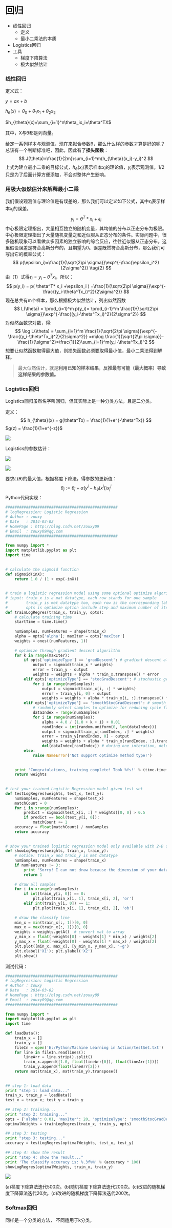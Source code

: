 # 回归

- 线性回归
  - 定义
  - 最小二乘法的本质
- Logistics回归
- 工具
  - 梯度下降算法
  - 极大似然估计

### 线性回归

定义式：

$y=ax+b$

$h_{\theta}(x)=\theta_0 + \theta_1x_1+\theta_2x_2$

$h_{\theta}(x)=\sum_{i=1}^n\theta_ix_i=\theta^TX$

其中，X与θ都是列向量。

 给定一系列样本与观测值，现在来拟合参数θ，那么什么样的参数才算是好的呢？总该有一个判断标准吧，因此，因此有了**损失函数**： 
$$
J(\theta)=\frac{1}{2m}\sum_{i=1}^m(h_{\theta}(x_i)-y_i)^2
$$
上式为建立最小二乘的目标公式，$h_{\theta}(x_i)$表示样本$x_i$的理论值，$y_i$表示观测值。1/2只是为了后面计算方便添加，不会对整体产生影响。

### 用极大似然估计来解释最小二乘

我们假设观测值与理论值是有误差的，那么我们可以定义如下公式，其中$\epsilon_i$表示样本$x_i$的误差。
$$
y_i = \theta^T* x_i +\epsilon_i \tag{1}
$$
中心极限定理指出，大量相互独立的随机变量，其均值的分布以正态分布为极限。中心极限定理指出了大量随机变量之和近似服从正态分布的条件。实际问题中，很多随机现象可以看做众多因素的独立影响的综合反应，往往近似服从正态分布。这里假设误差是符合高斯分布的，且期望为0。误差既然符合高斯分布，那么我们可写出它的概率公式： 
$$
p(\epsilon_i)=\frac{1}{\sqrt{2\pi \sigma}}\exp^{-\frac{\epsilon_i^2}{2\sigma^2}} \tag{2}
$$
由（1）式得$\epsilon_i = y_i-\theta^Tx_i$，所以：
$$
p(y_i) = p( \theta^T* x_i +\epsilon_i ) =\frac{1}{\sqrt{2\pi \sigma}}\exp^{-\frac{(y_i-\theta^Tx_i)^2}{2\sigma^2}}
$$
现在总共有m个样本，那么根据极大似然估计，列出似然函数
$$
L(\theta) = \prod_{i=1}^m p(y_i)= \prod_{i-1}^m \frac{1}{\sqrt{2\pi \sigma}}\exp^{-\frac{(y_i-\theta^Tx_i)^2}{2\sigma^2}}
$$
对似然函数求对数，得: 
$$
\log L(\theta) = \sum_{i=1}^m \frac{1}{\sqrt{2\pi \sigma}}\exp^{-\frac{(y_i-\theta^Tx_i)^2}{2\sigma^2}}
=m\log \frac{1}{\sqrt{2\pi \sigma}}-\frac{1}{\sigma^2}*\frac{1}{2}\sum_{i=1}^m(y_i-\theta^Tx_i)^2
$$
想要让似然函数取得最大值，则损失函数必须要取得最小值，最小二乘法得到解释。

> 最大似然估计，就是**利用已知的样本结果**，**反推最有可能（最大概率）导致这样结果的参数值。**



### Logistics回归

Logistics回归虽然名字叫回归，但其实际上是一种分类方法，且是二分类。

定义：
$$
h_{\theta}(x) = g(\theta^Tx) = \frac{1}{1+e^{-\theta^Tx}}
$$
$g(z) = \frac{1}{1+e^{-z}}$

![](pic/logistics.jpg)

Logistics的参数估计：

![](pic/logistics1.jpg)

![](pic/logistics2.jpg)

要求$L(\theta)$的最大值，根据梯度下降法，得参数的更新值：
$$
\theta_j:=\theta_j+\alpha(y^i -h_{\theta}(x^i))x_j^i
$$
Python代码实现：

```python
#################################################  
# logRegression: Logistic Regression  
# Author : zouxy  
# Date   : 2014-03-02  
# HomePage : http://blog.csdn.net/zouxy09  
# Email  : zouxy09@qq.com  
#################################################  
  
from numpy import *  
import matplotlib.pyplot as plt  
import time  
  
  
# calculate the sigmoid function  
def sigmoid(inX):  
    return 1.0 / (1 + exp(-inX))  
  
  
# train a logistic regression model using some optional optimize algorithm  
# input: train_x is a mat datatype, each row stands for one sample  
#        train_y is mat datatype too, each row is the corresponding label  
#        opts is optimize option include step and maximum number of iterations  
def trainLogRegres(train_x, train_y, opts):  
    # calculate training time  
    startTime = time.time()  
  
    numSamples, numFeatures = shape(train_x)  
    alpha = opts['alpha']; maxIter = opts['maxIter']  
    weights = ones((numFeatures, 1))  
  
    # optimize through gradient descent algorilthm  
    for k in range(maxIter):  
        if opts['optimizeType'] == 'gradDescent': # gradient descent algorilthm  
            output = sigmoid(train_x * weights)  
            error = train_y - output  
            weights = weights + alpha * train_x.transpose() * error  
        elif opts['optimizeType'] == 'stocGradDescent': # stochastic gradient descent  
            for i in range(numSamples):  
                output = sigmoid(train_x[i, :] * weights)  
                error = train_y[i, 0] - output  
                weights = weights + alpha * train_x[i, :].transpose() * error  
        elif opts['optimizeType'] == 'smoothStocGradDescent': # smooth stochastic gradient descent  
            # randomly select samples to optimize for reducing cycle fluctuations   
            dataIndex = range(numSamples)  
            for i in range(numSamples):  
                alpha = 4.0 / (1.0 + k + i) + 0.01  
                randIndex = int(random.uniform(0, len(dataIndex)))  
                output = sigmoid(train_x[randIndex, :] * weights)  
                error = train_y[randIndex, 0] - output  
                weights = weights + alpha * train_x[randIndex, :].transpose() * error  
                del(dataIndex[randIndex]) # during one interation, delete the optimized sample  
        else:  
            raise NameError('Not support optimize method type!')  
      
  
    print 'Congratulations, training complete! Took %fs!' % (time.time() - startTime)  
    return weights  
  
  
# test your trained Logistic Regression model given test set  
def testLogRegres(weights, test_x, test_y):  
    numSamples, numFeatures = shape(test_x)  
    matchCount = 0  
    for i in xrange(numSamples):  
        predict = sigmoid(test_x[i, :] * weights)[0, 0] > 0.5  
        if predict == bool(test_y[i, 0]):  
            matchCount += 1  
    accuracy = float(matchCount) / numSamples  
    return accuracy  
  
  
# show your trained logistic regression model only available with 2-D data  
def showLogRegres(weights, train_x, train_y):  
    # notice: train_x and train_y is mat datatype  
    numSamples, numFeatures = shape(train_x)  
    if numFeatures != 3:  
        print "Sorry! I can not draw because the dimension of your data is not 2!"  
        return 1  
  
    # draw all samples  
    for i in xrange(numSamples):  
        if int(train_y[i, 0]) == 0:  
            plt.plot(train_x[i, 1], train_x[i, 2], 'or')  
        elif int(train_y[i, 0]) == 1:  
            plt.plot(train_x[i, 1], train_x[i, 2], 'ob')  
  
    # draw the classify line  
    min_x = min(train_x[:, 1])[0, 0]  
    max_x = max(train_x[:, 1])[0, 0]  
    weights = weights.getA()  # convert mat to array  
    y_min_x = float(-weights[0] - weights[1] * min_x) / weights[2]  
    y_max_x = float(-weights[0] - weights[1] * max_x) / weights[2]  
    plt.plot([min_x, max_x], [y_min_x, y_max_x], '-g')  
    plt.xlabel('X1'); plt.ylabel('X2')  
    plt.show()  
```

测试代码：

```python
#################################################  
# logRegression: Logistic Regression  
# Author : zouxy  
# Date   : 2014-03-02  
# HomePage : http://blog.csdn.net/zouxy09  
# Email  : zouxy09@qq.com  
#################################################  
  
from numpy import *  
import matplotlib.pyplot as plt  
import time  
  
def loadData():  
    train_x = []  
    train_y = []  
    fileIn = open('E:/Python/Machine Learning in Action/testSet.txt')  
    for line in fileIn.readlines():  
        lineArr = line.strip().split()  
        train_x.append([1.0, float(lineArr[0]), float(lineArr[1])])  
        train_y.append(float(lineArr[2]))  
    return mat(train_x), mat(train_y).transpose()  
  
  
## step 1: load data  
print "step 1: load data..."  
train_x, train_y = loadData()  
test_x = train_x; test_y = train_y  
  
## step 2: training...  
print "step 2: training..."  
opts = {'alpha': 0.01, 'maxIter': 20, 'optimizeType': 'smoothStocGradDescent'}  
optimalWeights = trainLogRegres(train_x, train_y, opts)  
  
## step 3: testing  
print "step 3: testing..."  
accuracy = testLogRegres(optimalWeights, test_x, test_y)  
  
## step 4: show the result  
print "step 4: show the result..."    
print 'The classify accuracy is: %.3f%%' % (accuracy * 100)  
showLogRegres(optimalWeights, train_x, train_y)   
```

![](pic/logistics_result.png)

 (a)梯度下降算法迭代500次。(b)随机梯度下降算法迭代200次。(c)改进的随机梯度下降算法迭代20次。(d)改进的随机梯度下降算法迭代200次。



### Softmax回归

同样是一个分类的方法， 不同适用于k分类。

